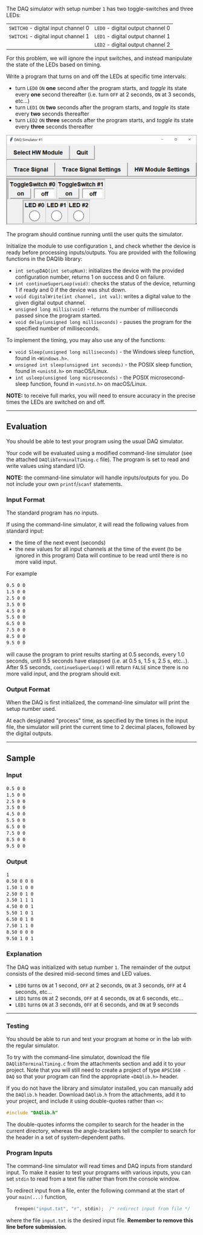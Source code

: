 The DAQ simulator with setup number `1` has two toggle-switches and three LEDs:

<table align="center">
	<tr><td><code>SWITCH0</code> - digital input channel 0</td><td><code>LED0</code> - digital output channel 0</td></tr>
	<tr><td><code>SWITCH1</code> - digital input channel 1</td><td><code>LED1</code> - digital output channel 1</td></tr>
	<tr><td></td><td><code>LED2</code> - digital output channel 2</td></tr>
</table>

For this problem, we will ignore the input switches, and instead manipulate the state of the LEDs based on timing.

Write a program that turns on and off the LEDs at specific time intervals:
- turn `LED0` `ON` **one** second after the program starts, and *toggle* its state every **one** second thereafter (i.e. turn `OFF` at 2 seconds, `ON` at 3 seconds, etc...)
- turn `LED1` `ON` **two** seconds after the program starts, and *toggle* its state every **two** seconds thereafter
- turn `LED2` `ON` **three** seconds after the program starts, and *toggle* its state every **three** seconds thereafter

![timing](assets/timing.gif)

The program should continue running until the user quits the simulator.

Initialize the module to use configuration `1`, and check whether the device is ready before processing inputs/outputs. You are provided with the following functions in the DAQlib library:

- `int setupDAQ(int setupNum)`: initializes the device with the provided configuration number, returns 1 on success and 0 on failure.
- `int continueSuperLoop(void)`: checks the status of the device, returning 1 if ready and 0 if the device was shut down.
- `void digitalWrite(int channel, int val)`: writes a digital value to the given digital output channel.
- `unsigned long millis(void)` - returns the number of milliseconds passed since the program started.
- `void delay(unsigned long milliseconds)` - pauses the program for the specified number of milliseconds.

To implement the timing, you may also use any of the functions:
- `void Sleep(unsigned long milliseconds)` - the Windows sleep function, found in `<Windows.h>`.
- `unsigned int sleep(unsigned int seconds)` - the POSIX sleep function, found in `<unistd.h>` on macOS/Linux.
- `int usleep(unsigned long microseconds)` - the POSIX microsecond-sleep function, found in `<unistd.h>` on macOS/Linux.

**NOTE:** to receive full marks, you will need to ensure accuracy in the precise times the LEDs are switched on and off.

---

## Evaluation

You should be able to test your program using the usual DAQ simulator.  

Your code will be evaluated using a modified command-line simulator (see the attached `DAQlibTerminalTiming.c` file).  The program is set to read and write values using standard I/O.

**NOTE:** the command-line simulator will handle inputs/outputs for you.  Do not include your own `printf`/`scanf` statements.

### Input Format

The standard program has no inputs.

If using the command-line simulator, it will read the following values from standard input:
- the time of the next event (seconds)
- the new values for all input channels at the time of the event (to be ignored in this program)
Data will continue to be read until there is no more valid input.

For example
```default
0.5 0 0
1.5 0 0
2.5 0 0
3.5 0 0
4.5 0 0
5.5 0 0
6.5 0 0
7.5 0 0
8.5 0 0
9.5 0 0
```
will cause the program to print results starting at 0.5 seconds, every 1.0 seconds, until 9.5 seconds have elaspsed (i.e. at 0.5 s, 1.5 s, 2.5 s, etc...).  After 9.5 seconds, `continueSuperLoop()` will return `FALSE` since there is no more valid input, and the program should exit.

### Output Format

When the DAQ is first initialized, the command-line simulator will print the setup number used.

At each designated "process" time, as specified by the times in the input file, the simulator will print the current time to 2 decimal places, followed by the digital outputs.

---

## Sample

### Input
```default
0.5 0 0
1.5 0 0
2.5 0 0
3.5 0 0
4.5 0 0
5.5 0 0
6.5 0 0
7.5 0 0
8.5 0 0
9.5 0 0
```

### Output
```default
1
0.50 0 0 0
1.50 1 0 0
2.50 0 1 0
3.50 1 1 1
4.50 0 0 1
5.50 1 0 1
6.50 0 1 0
7.50 1 1 0
8.50 0 0 0
9.50 1 0 1
```

### Explanation

The DAQ was initialized with setup number `1`.  The remainder of the output consists of the desired mid-second times and LED values.

- `LED0` turns `ON` at 1 second, `OFF` at 2 seconds, `ON` at 3 seconds, `OFF` at 4 seconds, etc...
- `LED1` turns `ON` at 2 seconds, `OFF` at 4 seconds, `ON` at 6 seconds, etc...
- `LED1` turns `ON` at 3 seconds, `OFF` at 6 seconds, and `ON` at 9 seconds


---

### Testing

You should be able to run and test your program at home or in the lab with the regular simulator.

To try with the command-line simulator, download the file `DAQlibTerminalTiming.c` from the attachments section and add it to your project.  Note that you will still need to create a project of type `APSC160 - DAQ` so that your program can find the appropriate `<DAQlib.h>` header.  

If you do not have the library and simulator installed, you can manually add the `DAQlib.h` header.  Download `DAQlib.h` from the attachments, add it to your project, and include it using double-quotes rather than `<>`:

```c
#include "DAQlib.h"
```

The double-quotes informs the compiler to search for the header in the current directory, whereas the angle-brackets tell the compiler to search for the header in a set of system-dependent paths.

### Program Inputs

The command-line simulator will read times and DAQ inputs from standard input.  To make it easier to test your programs with various inputs, you can set `stdin` to read from a text file rather than from the console window.

To redirect input from a file, enter the following command at the start of your `main(...)` function, 
```c
   freopen("input.txt", "r", stdin);  /* redirect input from file */
```
where the file `input.txt` is the desired input file.  **Remember to remove this line before submission.**


